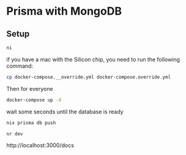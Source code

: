 # Prisma with MongoDB

## Setup

```bash
ni
```

if you have a mac with the Silicon chip, you need to run the following command:

```bash
cp docker-compose.__override.yml docker-compose.override.yml
```

Then for everyone

```bash
docker-compose up -d
```

wait some seconds until the database is ready

```bash
nix prisma db push

nr dev
```

http://localhost:3000/docs
